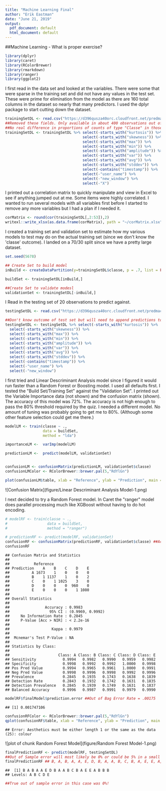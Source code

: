 ```yaml
---
title: "Machine Learning Final"
author: "Erik Eastman"
date: "June 21, 2019"
output:
  pdf_document: default
  html_document: default
---
```



##Machine Learning - What is proper exercise?


```r
library(dplyr)
library(caret)
library(RColorBrewer)
library(rmarkdown)
library(ranger)
library(ggplot2)
```


I first read in the data set and looked at the variables. There were some that were sparse in the training set and did not have any values in the test set. These were prime for elimination from the model as there are 160 total columns in the dataset so nearly that many predictors. I used the dplyr package to start cutting down the dataset.


```r
trainingSetDL <- read.csv("https://d396qusza40orc.cloudfront.net/predmachlearn/pml-training.csv")
##Removed these fields. Only available in about 400 observations out of 19K. Reduces possible predictors from 159 to 59.
##No real difference in proportions of counts of type "Classe" in those with "Window_New" = Yes to overall population.
trainingSetDL <- trainingSetDL %>% select(-starts_with("kurtosis")) %>%
                                   select(-starts_with("skewness")) %>% 
                                   select(-starts_with("max")) %>%
                                   select(-starts_with("min")) %>%
                                   select(-starts_with("amplitude")) %>%
                                   select(-starts_with("var")) %>%
                                   select(-starts_with("avg")) %>%
                                   select(-starts_with("stddev")) %>%
                                   select(-contains("timestamp")) %>%
                                   select(-"user_name") %>%
                                   select(-"new_window") %>%
                                   select(-"X")
```


I printed out a correlation matrix to quickly manipulate and view in Excel to see if anything jumped out at me. Some items were highly correlated. I wanted to run several models with all variables first before I started to remove any more variables but I had a plan if I needed it.


```r
corMatrix <- round(cor(trainingSetDL[,2:53]),2)
writexl::write_xlsx(as.data.frame(corMatrix), path = "~/corMatrix.xlsx")
```

I created a training set and validation set to estimate how my various models to test may do on the actual training set (since we don't know the 'classe' outcome). I landed on a 70/30 split since we have a pretty large dataset.


```r
set.seed(5678)

## Create Set to build model
inBuild <- createDataPartition(y=trainingSetDL$classe, p = .7, list = FALSE)

buildSet <- trainingSetDL[inBuild,] 

##Create Set to validate modesl
validationSet <- trainingSetDL[-inBuild,]
```



I Read in the testing set of 20 observations to predict against.


```r
testingSetDL <- read.csv("https://d396qusza40orc.cloudfront.net/predmachlearn/pml-testing.csv")

##Don't know outcome of test set but will need to append predictions to this set for peer scoring
testingSetDL <- testingSetDL %>% select(-starts_with("kurtosis")) %>%
  select(-starts_with("skewness")) %>% 
  select(-starts_with("max")) %>%
  select(-starts_with("min")) %>%
  select(-starts_with("amplitude")) %>%
  select(-starts_with("var")) %>%
  select(-starts_with("avg")) %>%
  select(-starts_with("stddev")) %>%
  select(-contains("timestamp")) %>%
  select(-"user_name") %>%
  select(-"new_window")
```


I first tried and Linear Descriminant Analysis model since I figured it would run faster than a Random Forest or Boosting model. I used all defaults first. I tested the "Build Set/Training Set" against the "Validation Set". I printed out the Variable Importance data (not shown) and the confusion matrix (shown). The accuracy of this model was 72%. The accuracy is not high enough to pass the 80% threshold required by the quiz. I needed a different model. No amount of tuning was probably going to get me to 80%. (Although some other feature selection could get me there.)


```r
modelLM <- train(classe ~ .,
                 data = buildSet,
                 method = "lda")

importanceLM <-  varImp(modelLM)

predictionLM <-  predict(modelLM, validationSet)


confusionLM <- confusionMatrix(predictionLM, validationSet$classe) 
confusionLMColor <- RColorBrewer::brewer.pal(5,"RdYlGn")

plot(confusionLM$table, xlab = "Reference", ylab = "Prediction", main = "LDA Model Confusion Matrix", col = confusionLMColor)
```

![Confusion Matrix](figure/Linear Descriminant Analysis Model-1.png)

I next decided to try a Random Forest model. In Caret the "ranger" model does parallel processing much like XGBoost without having to do hot encoding.



```r
# modelRF <- train(classe ~ ., 
#                  data = buildSet, 
#                  method = "ranger")

# predictionRF <- predict(modelRF, validationSet)
confusionRF <- confusionMatrix(predictionRF, validationSet$classe) ##Accuracy of 99%
confusionRF
```

```
## Confusion Matrix and Statistics
## 
##           Reference
## Prediction    A    B    C    D    E
##          A 1673    1    0    0    0
##          B    1 1137    1    0    2
##          C    0    1 1025    3    0
##          D    0    0    0  960    0
##          E    0    0    0    1 1080
## 
## Overall Statistics
##                                           
##                Accuracy : 0.9983          
##                  95% CI : (0.9969, 0.9992)
##     No Information Rate : 0.2845          
##     P-Value [Acc > NIR] : < 2.2e-16       
##                                           
##                   Kappa : 0.9979          
##                                           
##  Mcnemar's Test P-Value : NA              
## 
## Statistics by Class:
## 
##                      Class: A Class: B Class: C Class: D Class: E
## Sensitivity            0.9994   0.9982   0.9990   0.9959   0.9982
## Specificity            0.9998   0.9992   0.9992   1.0000   0.9998
## Pos Pred Value         0.9994   0.9965   0.9961   1.0000   0.9991
## Neg Pred Value         0.9998   0.9996   0.9998   0.9992   0.9996
## Prevalence             0.2845   0.1935   0.1743   0.1638   0.1839
## Detection Rate         0.2843   0.1932   0.1742   0.1631   0.1835
## Detection Prevalence   0.2845   0.1939   0.1749   0.1631   0.1837
## Balanced Accuracy      0.9996   0.9987   0.9991   0.9979   0.9990
```

```r
modelRF$finalModel$prediction.error ##Out of Bag Error Rate = .00175 
```

```
## [1] 0.001747106
```

```r
confusionRFColor <- RColorBrewer::brewer.pal(5,"RdYlGn")
qplot(confusionRF$table, xlab = "Reference", ylab = "Prediction", main = "Random Forest Model Confusion Matrix", col = confusionRFColor)
```

```
## Error: Aesthetics must be either length 1 or the same as the data (25): colour
```

![plot of chunk Random Forest Model](figure/Random Forest Model-1.png)

```r
finalPredictionRF <- predict(modelRF, testingSetDL)
##Out of Sample error will most likely be 0% or could be 5% in a small fraction of cases.
finalPredictionRF ## B, A, B, A, A, E, D, B, A, A, B, C, B, A, E, E, A, B, B, B = 20/20 on quiz
```

```
##  [1] B A B A A E D B A A B C B A E E A B B B
## Levels: A B C D E
```

```r
##True out of sample error in this case was 0%!
```




